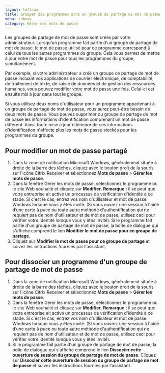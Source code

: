 ```yaml
---
layout: leftnav
title: Grouper des programmes dans un groupe de partage de mot de passe
menu: subnav
category: Gérer mes mots de passe
---
```


Les groupes de partage de mot de passe sont créés par votre administrateur. Lorsqu'un programme fait partie d'un groupe de partage de mot de passe, le mot de passe utilisé pour ce programme correspond à celui de tous les autres programmes du groupe. Cela vous permet de mettre à jour votre mot de passe pour tous les programmes du groupe, simultanément.

Par exemple, si votre administrateur a créé un groupe de partage de mot de passe incluant vos applications de courrier électronique, de comptabilité, de traitement de texte, de saisie de données et de gestion des ressources humaines, vous pouvez modifier votre mot de passe une fois. Celui-ci est ensuite mis à jour dans tout le groupe.

Si vous utilisez deux noms d'utilisateur pour un programme appartenant à un groupe de partage de mot de passe, vous aurez peut-être besoin de deux mots de passe. Vous pouvez supprimer du groupe de partage de mot de passe les informations d'identification comprenant un mot de passe différent. Ainsi, toute mise à jour ultérieure de ces informations d'identification n'affecte plus les mots de passe stockés pour les programmes du groupe.

## Pour modifier un mot de passe partagé

1. Dans la zone de notification Microsoft Windows, généralement située à droite de la barre des tâches, cliquez avec le bouton droit de la souris sur l'icône Citrix Receiver et sélectionnez **Mots de passe** > **Gérer les mots de passe**.
1. Dans la fenêtre Gérer les mots de passe, sélectionnez le programme ou le site Web souhaité et cliquez sur **Modifier**.
**Remarque :** il se peut que votre entreprise ait activé un processus de vérification d'identité à ce stade. Si c'est le cas, entrez vos nom d'utilisateur et mot de passe Windows lorsque vous y êtes invité. (Si vous ouvrez une session à l'aide d’une carte à puce ou toute autre méthode d'authentification qui ne requiert pas de nom d'utilisateur et de mot de passe, utilisez ceci pour vérifier votre identité lorsque vous y êtes invité). Si le programme fait partie d'un groupe de partage de mot de passe, la boîte de dialogue qui s'affiche comprend le lien **Modifier le mot de passe pour ce groupe de partage**.
1. Cliquez sur **Modifier le mot de passe pour ce groupe de partage** et suivez les instructions fournies par l'assistant.

## Pour dissocier un programme d'un groupe de partage de mot de passe

1. Dans la zone de notification Microsoft Windows, généralement située à droite de la barre des tâches, cliquez avec le bouton droit de la souris sur l'icône Citrix Receiver et sélectionnez **Mots de passe** > **Gérer les mots de passe**.
1. Dans la fenêtre Gérer les mots de passe, sélectionnez le programme ou le site Web souhaité et cliquez sur **Modifier**.
**Remarque :** il se peut que votre entreprise ait activé un processus de vérification d'identité à ce stade. Si c'est le cas, entrez vos nom d'utilisateur et mot de passe Windows lorsque vous y êtes invité. (Si vous ouvrez une session à l'aide d’une carte à puce ou toute autre méthode d'authentification qui ne requiert pas de nom d'utilisateur et de mot de passe, utilisez ceci pour vérifier votre identité lorsque vous y êtes invité).
1. Si le programme fait partie d'un groupe de partage de mot de passe, la boîte de dialogue qui s'affiche comprend le lien **Dissocier cette ouverture de session du groupe de partage de mot de passe**.
Cliquez sur **Dissocier cette ouverture de session du groupe de partage de mot de passe** et suivez les instructions fournies par l'assistant.

